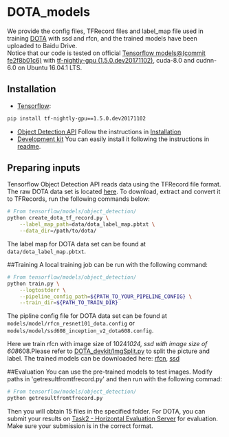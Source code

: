 # DOTA_models

We provide the config files, TFRecord files and label_map file used in training [DOTA](http://captain.whu.edu.cn/DOTAweb/dataset.html) with ssd and rfcn, and the trained models have been uploaded to Baidu Drive.   
Notice that our code is tested on official [Tensorflow models@(commit fe2f8b01c6)](https://github.com/tensorflow/models/tree/fe2f8b01c686fd62272c3992686a637db926ce5c) with [tf-nightly-gpu (1.5.0.dev20171102)](https://pypi.org/project/tf-nightly-gpu/), cuda-8.0 and cudnn-6.0 on Ubuntu 16.04.1 LTS.

## Installation
- [Tensorflow](https://pypi.org/project/tf-nightly-gpu/):
```bash
pip install tf-nightly-gpu==1.5.0.dev20171102
```
- [Object Detection API](https://github.com/ringringyi/DOTA_models/tree/master/object_detection)
  Follow the instructions in [Installation](https://github.com/ringringyi/DOTA_models/blob/master/object_detection/g3doc/installation.md)
- [Development kit](https://github.com/CAPTAIN-WHU/DOTA_devkit)
  You can easily install it following the instructions in [readme](https://github.com/CAPTAIN-WHU/DOTA_devkit/blob/master/readme.md).

## Preparing inputs
Tensorflow Object Detection API reads data using the TFRecord file format. The raw DOTA data set is located [here](http://captain.whu.edu.cn/DOTAweb/dataset.html). To download, extract and convert it to TFRecords, run the following commands
below:
```bash
# From tensorflow/models/object_detection/
python create_dota_tf_record.py \
    --label_map_path=data/dota_label_map.pbtxt \
    --data_dir=/path/to/dota/
```
The label map for DOTA data set can be found at `data/dota_label_map.pbtxt`.

##Training
A local training job can be run with the following command:

```bash
# From tensorflow/models/object_detection/
python train.py \
    --logtostderr \
    --pipeline_config_path=${PATH_TO_YOUR_PIPELINE_CONFIG} \
    --train_dir=${PATH_TO_TRAIN_DIR}
```
The pipline config file for DOTA data set can be found at `models/model/rfcn_resnet101_dota.config` or  `models/model/ssd608_inception_v2_dota608.config`.

Here we train rfcn with image size of 1024*1024, ssd with image size of 608*608.Please refer to [DOTA_devkit/ImgSplit.py](https://github.com/CAPTAIN-WHU/DOTA_devkit/blob/master/ImgSplit.py) to split the picture and label. The trained models can be downloaded here: [rfcn](https://pan.baidu.com/s/15fFYrffdF94UzA5tYq6ToQ), [ssd](https://pan.baidu.com/s/1Gg4KYlqBtyp83DHJW1qTxg)

##Evaluation
You can use the pre-trained models to test images. Modify paths in 'getresultfromtfrecord.py' and then run with the following commad:
```bash
# From tensorflow/models/object_detection/
python getresultfromtfrecord.py
```
Then you will obtain 15 files in the specified folder. For DOTA, you can submit your results on [Task2 - Horizontal Evaluation Server](http://captain.whu.edu.cn/DOTAweb/evaluation.html) for evaluation. Make sure your submission is in the correct format. 
